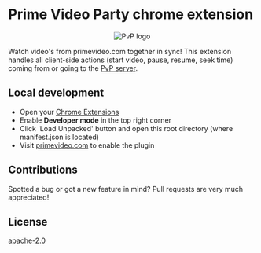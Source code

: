 # Prime Video Party chrome extension
<p style="text-align: center" align="center">
  <img src="https://primevideoparty.com/logo-full.png" alt="PvP logo"/>
</p>

Watch video's from primevideo.com together in sync! This extension handles all client-side actions (start video, pause, resume, seek time) coming from or going to the [PvP server](https://github.com/videoparty/server).

## Local development
- Open your [Chrome Extensions](chrome://extensions)
- Enable **Developer mode** in the top right corner 
- Click 'Load Unpacked' button and open this root directory (where manifest.json is located)
- Visit [primevideo.com](https://www.primevideo.com) to enable the plugin

## Contributions
Spotted a bug or got a new feature in mind? Pull requests are very much appreciated!

## License
[apache-2.0](LICENSE)